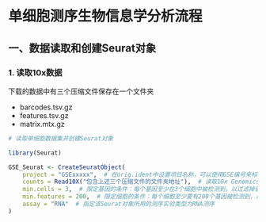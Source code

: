 # 单细胞测序生物信息学分析流程

## 一、数据读取和创建Seurat对象

### 1. 读取10x数据

下载的数据中有三个压缩文件保存在一个文件夹

* barcodes.tsv.gz
* features.tsv.gz
* matrix.mtx.gz

```r
# 读取单细胞数据集并创建Seurat对象

library(Seurat)

GSE_Seurat <- CreateSeuratObject(
    project = "GSExxxxx",  # 在orig.ident中设置项目名称，可以使用GSE编号来标识数据集
    counts = Read10X("包含上述三个压缩文件的文件夹地址"),  # 读取10x Genomics格式的数据。该函数会自动读取指定文件夹中的压缩文件（.gz），并返回计数矩阵。
    min.cells = 3,  # 限定基因的条件：每个基因至少在3个细胞中被检测到，以过滤掉低表达的基因
    min.features = 200,  # 限定细胞的条件：每个细胞至少要有200个基因被检测到，以确保细胞具有足够的表达信息
    assay = "RNA"  # 指定该Seurat对象所用的测序实验类型为RNA测序
)
```
